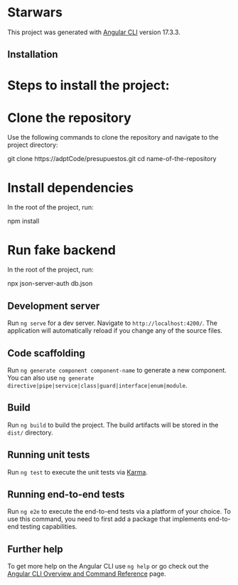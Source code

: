 # Starwars

This project was generated with [Angular CLI](https://github.com/angular/angular-cli) version 17.3.3.

## Installation
# Steps to install the project:

# Clone the repository
Use the following commands to clone the repository and navigate to the project directory:

git clone https://adptCode/presupuestos.git cd name-of-the-repository

# Install dependencies
In the root of the project, run:

npm install

# Run fake backend
 In the root of the project, run:
 
 npx json-server-auth db.json

## Development server

Run `ng serve` for a dev server. Navigate to `http://localhost:4200/`. The application will automatically reload if you change any of the source files.

## Code scaffolding

Run `ng generate component component-name` to generate a new component. You can also use `ng generate directive|pipe|service|class|guard|interface|enum|module`.

## Build

Run `ng build` to build the project. The build artifacts will be stored in the `dist/` directory.

## Running unit tests

Run `ng test` to execute the unit tests via [Karma](https://karma-runner.github.io).

## Running end-to-end tests

Run `ng e2e` to execute the end-to-end tests via a platform of your choice. To use this command, you need to first add a package that implements end-to-end testing capabilities.

## Further help

To get more help on the Angular CLI use `ng help` or go check out the [Angular CLI Overview and Command Reference](https://angular.io/cli) page.
